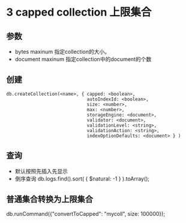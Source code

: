 # 3 capped collection  上限集合

## 参数
* bytes maxinum 指定collection的大小。
* document maxinum 指定collection中的document的个数

## 创建
```
db.createCollection(<name>, { capped: <boolean>,
                              autoIndexId: <boolean>,
                              size: <number>,
                              max: <number>,
                              storageEngine: <document>,
                              validator: <document>,
                              validationLevel: <string>,
                              validationAction: <string>,
                              indexOptionDefaults: <document> } )
```

## 查询
* 默认按照先插入先显示
* 倒序查询 db.logs.find().sort( { $natural: -1 } ).toArray();

## 普通集合转换为上限集合
db.runCommand({"convertToCapped": "mycoll", size: 100000});